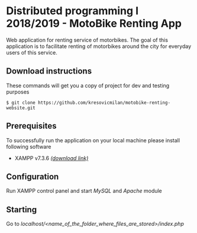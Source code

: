 # Distributed programming I 2018/2019 - MotoBike Renting App

Web application for renting service of motorbikes. The goal of this application is to facilitate renting of motorbikes around the city for everyday users of this service.

## Download instructions

These commands will get you a copy of project for dev and testing purposes
```
$ git clone https://github.com/kresovicmilan/motobike-renting-website.git
```

## Prerequisites

To successfully run the application on your local machine please install following software

* XAMPP v7.3.6 [*(download link)*](https://www.apachefriends.org/download.html)

## Configuration

Run XAMPP control panel and start *MySQL* and *Apache* module

## Starting

Go to *localhost/<name_of_the_folder_where_files_are_stored>/index.php*
